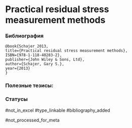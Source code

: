 # Practical residual stress measurement methods

### Библиография
```
@book{Schajer_2013,
title={Practical residual stress measurement methods},
ISBN={978-1-118-40283-2},
publisher={John Wiley & Sons, Ltd},
author={Schajer, Gary S.},
year={2013}
}
```

### Полезные тезисы:

### Статусы
#not_in_excel 
#type_linkable 
#bibliography_added

#not_processed_for_meta
